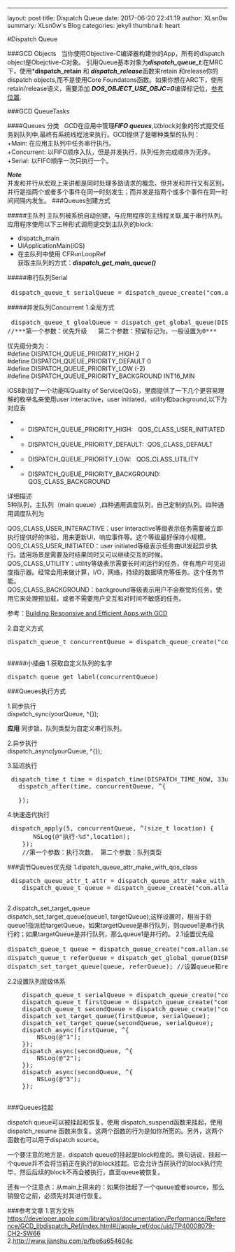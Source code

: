 ---
layout:     post
title:      Dispatch Queue
date:       2017-06-20 22:41:19
author:     XLsn0w
summary:    XLsn0w's Blog
categories: jekyll
thumbnail:  heart

#Dispatch Queue

###GCD Objects
&nbsp;&nbsp;当你使用Objective-C编译器构建你的App，所有的dispatch object是Obejctive-C对象。
引用Queue基本对象为***dispatch_queue_t***;在MRC下，使用***dispatch_retain** 和 ***dispatch_release***函数来retain 和release你的dispatch objects,而不是使用Core Foundatons函数。如果你想在ARC下，使用retain/release语义，需要添加 ***DOS_OBJECT_USE_OBJC=0***编译标记位，[参考位置](http://stackoverflow.com/questions/8618632/does-arc-support-dispatch-queues).

###GCD QueueTasks

####Queues 分类
&nbsp;&nbsp;GCD在应用中管理***FIFO queues***,以block对象的形式提交任务到队列中,最终有系统线程池来执行。GCD提供了是哪种类型的队列：<br/>
+Main:       在应用主队列中任务串行执行。<br/>
+Concurrent: 以FIFO顺序入队，但是并发执行，队列任务完成顺序为无序。<br/>
+Serial:     以FIFO顺序一次只执行一个。<br/>

***Note***<br/>
并发和并行从宏观上来讲都是同时处理多路请求的概念。但并发和并行又有区别，并行是指两个或者多个事件在同一时刻发生；而并发是指两个或多个事件在同一时间间隔内发生。
###Queues创建方式

#####主队列
主队列被系统自动创建，与应用程序的主线程关联,属于串行队列。应用程序使用以下三种形式调用提交到主队列的block:<br/>
+ dispatch_main<br/>
+ UIApplicationMain(iOS)<br/>
+ 在主队列中使用 CFRunLoopRef<br/>
获取主队列的方式：***dispatch_get_main_queue()***

#####串行队列Serial
<pre> dispatch_queue_t serialQueue = dispatch_queue_create("com.allan.queue", DISPATCH_QUEUE_SERIAL); //DISPATCH_QUEUE_SERIAL也可写为NULL
</pre>
#####并发队列Concurrent
1.全局方式<br/>
<pre> dispatch_queue_t gloalQueue = dispatch_get_global_queue(DISPATCH_QUEUE_PRIORITY_DEFAULT, 0);全局共享并发队列
//***第一个参数：优先升级   第二个参数：预留标记为，一般设置为0***</pre>
 优先级分类为：<br/>
 #define DISPATCH_QUEUE_PRIORITY_HIGH        2	<br/>
 #define DISPATCH_QUEUE_PRIORITY_DEFAULT     0<br/>
 #define DISPATCH_QUEUE_PRIORITY_LOW         (-2)<br/>
 #define DISPATCH_QUEUE_PRIORITY_BACKGROUND  INT16_MIN<br/>

iOS8新加了一个功能叫Quality of Service(QoS)，里面提供了一下几个更容易理解的枚举名来使用user interactive，user initiated，utility和background,以下为对应表<br/>
*  - DISPATCH_QUEUE_PRIORITY_HIGH: &nbsp;         QOS_CLASS_USER_INITIATED<br/>
 *  - DISPATCH_QUEUE_PRIORITY_DEFAULT:&nbsp;      QOS_CLASS_DEFAULT<br/>
 *  - DISPATCH_QUEUE_PRIORITY_LOW: &nbsp;         QOS_CLASS_UTILITY<br/>
 *  - DISPATCH_QUEUE_PRIORITY_BACKGROUND:&nbsp;   QOS_CLASS_BACKGROUND<br/>

详细描述<br/>
 5种队列，主队列（main queue）,四种通用调度队列，自己定制的队列。四种通用调度队列为<br/>

QOS_CLASS_USER_INTERACTIVE：user interactive等级表示任务需要被立即执行提供好的体验，用来更新UI，响应事件等。这个等级最好保持小规模。<br/>
QOS_CLASS_USER_INITIATED：user initiated等级表示任务由UI发起异步执行。适用场景是需要及时结果同时又可以继续交互的时候。<br/>
QOS_CLASS_UTILITY：utility等级表示需要长时间运行的任务，伴有用户可见进度指示器。经常会用来做计算，I/O，网络，持续的数据填充等任务。这个任务节能。<br/>
QOS_CLASS_BACKGROUND：background等级表示用户不会察觉的任务，使用它来处理预加载，或者不需要用户交互和对时间不敏感的任务。<br/>

参考：[Building Responsive and Efficient Apps with GCD](https://developer.apple.com/videos/play/wwdc2015-718/)


2.自定义方式<br/>

 <pre>dispatch_queue_t concurrentQueue = dispatch_queue_create("com.allan.concurrent", DISPATCH_QUEUE_CONCURRENT);
 </pre>


#####小插曲
1.获取自定义队列的名字
<pre>dispatch_queue_get_label(concurrentQueue)</pre>


###Queues执行方式

1.同步执行<br/>
dispatch_sync(yourQueue, ^{});

 **应用**
 同步锁，队列类型为自定义串行队列。


2.异步执行<br/>
dispatch_async(yourQueue, ^{});<br/>

3.延迟执行
<pre>
 dispatch_time_t time = dispatch_time(DISPATCH_TIME_NOW, 33ull * NSEC_PER_SEC);
   dispatch_after(time, concurrentQueue, ^{

   });</pre>
4.快速迭代执行
<pre>
 dispatch_apply(5, concurrentQueue, ^(size_t location) {
       NSLog(@"执行-%d",location);
    });
    //第一个参数：执行次数， 第二个参数：队列类型
</pre>


###调节Queues优先级
1.dipatch_queue_attr_make_with_qos_class
<pre>
 dispatch_queue_attr_t attr = dispatch_queue_attr_make_with_qos_class(DISPATCH_QUEUE_SERIAL, QOS_CLASS_UTILITY, 100);
    dispatch_queue_t queue = dispatch_queue_create("com.allan.qosqueue", attr);

</pre>
2.dispatch_set_target_queue<br/>
dispatch_set_target_queue(queue1, targetQueue);这样设置时，相当于将queue1指派给targetQueue，如果targetQueue是串行队列，则queue1是串行执行的；如果targetQueue是并行队列，那么queue1是并行的。
2.1设置优先级
<pre>
dispatch_queue_t queue = dispatch_queue_create("com.allan.settargetqueue",); //需要设置优先级的queue
dispatch_queue_t referQueue = dispatch_get_global_queue(DISPATCH_QUEUE_PRIORITY_LOW, ); //参考优先级
dispatch_set_target_queue(queue, referQueue); //设置queue和referQueue的优先级一样
</pre>
2.2设置队列层级体系
<pre>
    dispatch_queue_t serialQueue = dispatch_queue_create("com.allan.serialqueue", DISPATCH_QUEUE_SERIAL);
    dispatch_queue_t firstQueue = dispatch_queue_create("com.allan.firstqueue", DISPATCH_QUEUE_SERIAL);
    dispatch_queue_t secondQueue = dispatch_queue_create("com.allan.secondqueue", DISPATCH_QUEUE_CONCURRENT);
    dispatch_set_target_queue(firstQueue, serialQueue);
    dispatch_set_target_queue(secondQueue, serialQueue);
    dispatch_async(firstQueue, ^{
        NSLog(@"1");
    });
    dispatch_async(secondQueue, ^{
        NSLog(@"2");
    });
    dispatch_async(secondQueue, ^{
        NSLog(@"3");
    });

</pre>

###Queues挂起

dispatch queue可以被挂起和恢复。使用 dispatch_suspend函数来挂起，使用  dispatch_resume 函数来恢复。这两个函数的行为是如你所愿的。另外，这两个函数也可以用于dispatch source。

一个要注意的地方是，dispatch queue的挂起是block粒度的。换句话说，挂起一个queue并不会将当前正在执行的block挂起。它会允许当前执行的block执行完毕，然后后续的block不再会被执行，直至queue被恢复。

还有一个注意点：从main上得来的：如果你挂起了一个queue或者source，那么销毁它之前，必须先对其进行恢复。



###参考文章
1.官方文档<https://developer.apple.com/library/ios/documentation/Performance/Reference/GCD_libdispatch_Ref/index.html#//apple_ref/doc/uid/TP40008079-CH2-SW66><br/>
2.<http://www.jianshu.com/p/fbe6a654604c>

[1]: https://xlsn0w.github.io
